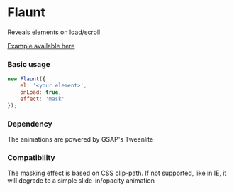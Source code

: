 # Flaunt

Reveals elements on load/scroll

[Example available here](https://svmuller.github.io/Flaunt/)

### Basic usage

```javascript
new Flaunt({
    el: '<your element>',
    onLoad: true,
    effect: 'mask'
});
```

### Dependency

The animations are powered by GSAP's Tweenlite

### Compatibility

The masking effect is based on CSS clip-path. If not supported, like in IE, it will degrade to a simple slide-in/opacity animation
